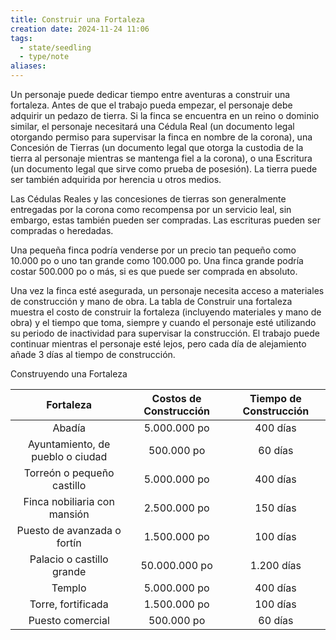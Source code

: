 ```yaml
---
title: Construir una Fortaleza
creation date: 2024-11-24 11:06
tags:
  - state/seedling
  - type/note
aliases:
---
```

Un personaje puede dedicar tiempo entre aventuras a construir una fortaleza. Antes de que el trabajo pueda empezar, el personaje debe adquirir un pedazo de tierra. Si la finca se encuentra en un reino o dominio similar, el personaje necesitará una Cédula Real (un documento legal otorgando permiso para  supervisar la finca en nombre de la corona), una Concesión de Tierras (un documento legal que otorga la custodia de la tierra al personaje mientras se mantenga fiel a la corona), o una Escritura (un documento legal que sirve como prueba de posesión). La tierra puede ser también adquirida por herencia u otros medios.

Las Cédulas Reales y las concesiones de tierras son generalmente entregadas por la corona como recompensa por un servicio leal, sin embargo, estas también pueden ser compradas. Las escrituras pueden ser compradas o heredadas.

Una pequeña finca podría venderse por un precio tan pequeño como 10.000 po o uno tan grande como 100.000 po. Una finca grande podría costar 500.000 po o más, si es que puede ser comprada en absoluto.

Una vez la finca esté asegurada, un personaje necesita acceso a materiales de construcción y mano de obra. 
La tabla de Construir una fortaleza muestra el costo de construir la fortaleza (incluyendo materiales y mano de obra) y el tiempo que toma, siempre y cuando el personaje esté utilizando su periodo de inactividad para supervisar la construcción. El trabajo puede continuar mientras el personaje esté lejos, pero cada día de alejamiento añade 3 días al tiempo de construcción.


Construyendo una Fortaleza

|            Fortaleza             | Costos de Construcción | Tiempo de Construcción |
| :------------------------------: | :--------------------: | :--------------------: |
|              Abadía              |      5.000.000 po      |        400 días        |
| Ayuntamiento, de pueblo o ciudad |       500.000 po       |        60 días         |
|    Torreón o pequeño castillo    |      5.000.000 po      |        400 días        |
|   Finca nobiliaria con mansión   |      2.500.000 po      |        150 días        |
|   Puesto de avanzada o fortín    |      1.500.000 po      |        100 días        |
|    Palacio o castillo grande     |     50.000.000 po      |       1.200 días       |
|              Templo              |      5.000.000 po      |        400 días        |
|        Torre, fortificada        |      1.500.000 po      |        100 días        |
|         Puesto comercial         |       500.000 po       |        60 días         |


  